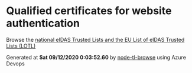# Qualified certificates for website authentication 
 Browse the [national eIDAS Trusted Lists and the EU List of eIDAS Trusted Lists (LOTL)](https://webgate.ec.europa.eu/tl-browser/#/) 
 
 
Generated at **Sat 09/12/2020  0:03:52.60** by [node-tl-browse](https://github.com/ymedlop/node-tl-browser) using Azure Devops 
